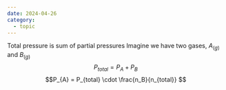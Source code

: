 ```yaml
---
date: 2024-04-26
category:
  - topic
---
```

Total pressure is sum of partial pressures
Imagine we have two gases, $A_{(g)}$ and $B_{(g)}$
$$P_{total} = P_{A} + P_{B} $$
$$P_{A} = P_{total} \cdot \frac{n_B}{n_{total}} $$